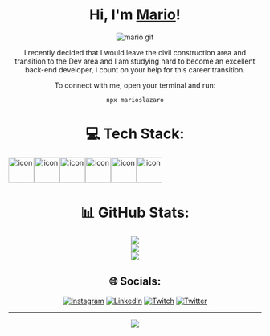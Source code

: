 <div align="center">

# Hi, I'm [Mario](https://www.linkedin.com/in/marioslazaro/)!


![mario gif](https://github.com/marioslazaro/marioslazaro/assets/111144236/b1312bd5-4ab4-438c-9d10-0687cd5906dd)

I recently decided that I would leave the civil construction area and transition to the Dev area and I am studying hard to become an excellent back-end developer, I count on your help for this career transition.

 
To connect with me, open your terminal and run:

```bash
npx marioslazaro
```



# 💻 Tech Stack:



<div style="display: flex; align-items: flex-start;"><img src="https://techstack-generator.vercel.app/java-icon.svg" alt="icon" width="51" height="51" /><img src="https://techstack-generator.vercel.app/mysql-icon.svg" alt="icon" width="51" height="51" /><img src="https://techstack-generator.vercel.app/docker-icon.svg" alt="icon" width="51" height="51" /><img src="https://techstack-generator.vercel.app/aws-icon.svg" alt="icon" width="51" height="51" /><img src="https://techstack-generator.vercel.app/csharp-icon.svg" alt="icon" width="51" height="51" /><img src="https://techstack-generator.vercel.app/github-icon.svg" alt="icon" width="51" height="51" /></div>

# 📊 GitHub Stats:
![](https://github-readme-stats.vercel.app/api?username=marioslazaro&theme=algolia&hide_border=false&include_all_commits=true&count_private=false)<br/>
![](https://github-readme-streak-stats.herokuapp.com/?user=marioslazaro&theme=algolia&hide_border=false)<br/>
![](https://github-readme-stats.vercel.app/api/top-langs/?username=marioslazaro&theme=algolia&hide_border=false&include_all_commits=true&count_private=false&layout=compact)

## 🌐 Socials:
[![Instagram](https://img.shields.io/badge/Instagram-%23E4405F.svg?logo=Instagram&logoColor=white)](https://instagram.com/marioslazaro/) [![LinkedIn](https://img.shields.io/badge/LinkedIn-%230077B5.svg?logo=linkedin&logoColor=white)](https://linkedin.com/in/marioslazaro/) [![Twitch](https://img.shields.io/badge/Twitch-%239146FF.svg?logo=Twitch&logoColor=white)](https://twitch.tv/hakanof) [![Twitter](https://img.shields.io/badge/Twitter-%231DA1F2.svg?logo=Twitter&logoColor=white)](https://twitter.com/haka_dev) 


---
[![](https://visitcount.itsvg.in/api?id=marioslazaro&icon=0&color=0)](https://visitcount.itsvg.in)


 
